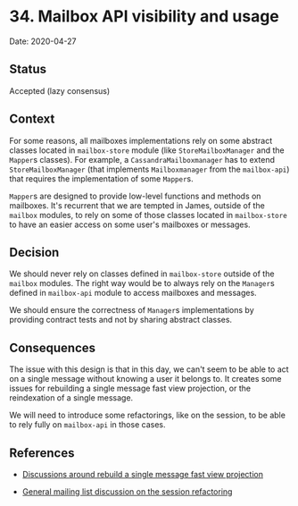 # 34. Mailbox API visibility and usage

Date: 2020-04-27

## Status

Accepted (lazy consensus)

## Context

For some reasons, all mailboxes implementations rely on some abstract classes located in `mailbox-store` module (like 
`StoreMailboxManager` and the `Mapper`s classes). For example, a `CassandraMailboxmanager` has to extend `StoreMailboxManager` 
(that implements `Mailboxmanager` from the `mailbox-api`) that requires the implementation of some `Mapper`s.

`Mapper`s are designed to provide low-level functions and methods on mailboxes. It's recurrent that we are tempted in 
James, outside of the `mailbox` modules, to rely on some of those classes located in `mailbox-store` to have an easier 
access on some user's mailboxes or messages. 

## Decision

We should never rely on classes defined in `mailbox-store` outside of the `mailbox` modules. The right way would be to 
always rely on the `Manager`s defined in `mailbox-api` module to access mailboxes and messages.

We should ensure the correctness of `Manager`s implementations by providing contract tests and not by sharing abstract 
classes.

## Consequences

The issue with this design is that in this day, we can't seem to be able to act on a single message without knowing a 
user it belongs to. It creates some issues for rebuilding a single message fast view projection, or the reindexation 
of a single message.

We will need to introduce some refactorings, like on the session, to be able to rely fully on `mailbox-api` in those cases.

## References

* [Discussions around rebuild a single message fast view projection](https://github.com/linagora/james-project/pull/3035#discussion_r363684700)

* [General mailing list discussion on the session refactoring](https://www.mail-archive.com/server-dev@james.apache.org/msg64120.html)
